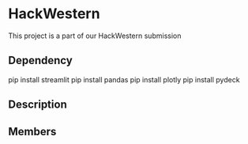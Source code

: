 # HackWestern
This project is a part of our HackWestern submission

## Dependency
pip install streamlit
pip install pandas
pip install plotly
pip install pydeck

## Description

## Members
